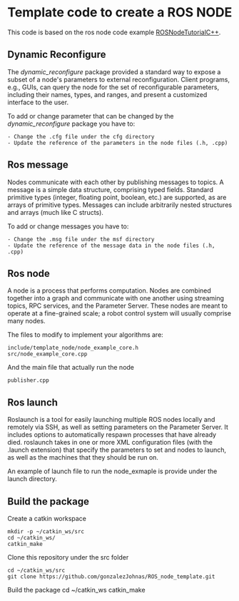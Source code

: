 # Template code to create a ROS NODE

This code is based on the ros node code example  [ROSNodeTutorialC++](http://wiki.ros.org/ROSNodeTutorialC%2B%2B).


## Dynamic Reconfigure
The <em>dynamic_reconfigure</em> package provided a standard way to expose a subset of a node's parameters to external reconfiguration. Client programs, e.g., GUIs, can query the node for the set of reconfigurable parameters, including their names, types, and ranges, and present a customized interface to the user.

To add or change parameter that can be changed by the <em>dynamic_reconfigure</em> package you have to:
    
    - Change the .cfg file under the cfg directory
    - Update the reference of the parameters in the node files (.h, .cpp)


## Ros message
Nodes communicate with each other by publishing messages to topics. A message is a simple data structure, comprising typed fields. Standard primitive types (integer, floating point, boolean, etc.) are supported, as are arrays of primitive types. Messages can include arbitrarily nested structures and arrays (much like C structs).

To add or change messages you have to:

    - Change the .msg file under the msf directory
    - Update the reference of the message data in the node files (.h, .cpp)


## Ros node
A node is a process that performs computation. Nodes are combined together into a graph and communicate with one another using streaming topics, RPC services, and the Parameter Server. These nodes are meant to operate at a fine-grained scale; a robot control system will usually comprise many nodes. 

The files to modify to implement your algorithms are:

    include/template_node/node_example_core.h
    src/node_example_core.cpp

And the main file that actually run the node

    publisher.cpp

## Ros launch 
Roslaunch is a tool for easily launching multiple ROS nodes locally and remotely via SSH, as well as setting parameters on the Parameter Server. It includes options to automatically respawn processes that have already died. roslaunch takes in one or more XML configuration files (with the .launch extension) that specify the parameters to set and nodes to launch, as well as the machines that they should be run on.

An example of launch file to run the node_exmaple is provide under the launch directory.

## Build the package 
Create a catkin workspace

    mkdir -p ~/catkin_ws/src
    cd ~/catkin_ws/
    catkin_make

Clone this repository under the src folder

    cd ~/catkin_ws/src
    git clone https://github.com/gonzalezJohnas/ROS_node_template.git

Build the package
    cd ~/catkin_ws
    catkin_make